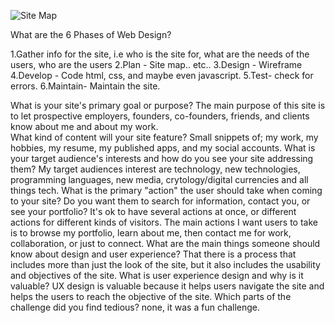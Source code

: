 
![Site Map](img/site-map.png)

What are the 6 Phases of Web Design?

1.Gather info for the site, i.e who is the site for, what are the needs of the users, who are the users
2.Plan - Site map.. etc..
3.Design - Wireframe
4.Develop - Code html, css, and maybe even javascript. 
5.Test- check for errors.
6.Maintain- Maintain the site. 

What is your site's primary goal or purpose?
The main purpose of this site is to let prospective employers, founders, co-founders, friends, and clients know about me and about my work.  
What kind of content will your site feature?
Small snippets of; my work, my hobbies, my resume, my published apps, and my social accounts.
What is your target audience's interests and how do you see your site addressing them?
My target audiences interest are technology, new technologies, programming languages, new media, crytology/digital currencies and all things tech. 
What is the primary "action" the user should take when coming to your site? Do you want them to search for information, contact you, or see your portfolio? It's ok to have several actions at once, or different actions for different kinds of visitors.
The main actions I want users to take is to browse my portfolio, learn about me, then contact me for work, collaboration, or just to connect. 
What are the main things someone should know about design and user experience? 
That there is a process that includes more than just the look of the site, but it also includes the usability and objectives of the site. 
What is user experience design and why is it valuable? UX design is valuable because it helps users navigate the site and helps the users to reach the objective of the site.
Which parts of the challenge did you find tedious? none, it was a fun challenge.